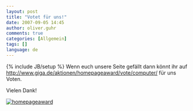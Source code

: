 ```yaml
---
layout: post
title: "Votet für uns!"
date: 2007-09-05 14:45
author: oliver.guhr
comments: true
categories: [Allgemein]
tags: []
language: de
---
```

{% include JB/setup %}
Wenn euch unsere Seite gefällt dann könnt ihr auf
<a href="http://www.giga.de/aktionen/homepageaward/vote/computer/">http://www.giga.de/aktionen/homepageaward/vote/computer/</a>
für uns Voten. 

Vielen Dank!

<a href='{{BASE_PATH}}/2007/09/05/votet-fur-uns/homepageaward/' rel='attachment wp-att-116' title='homepageaward'><img src='{{BASE_PATH}}/assets/wp-images/hompage.png' alt='homepageaward' /></a>

